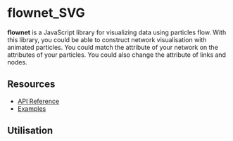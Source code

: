 # flownet_SVG


**flownet**  is a JavaScript library for visualizing data using particles flow.
With this library, you could be able to construct network visualisation with animated particles. You could match the attribute of your network on the attributes of your particles. You could also change the attribute of links and nodes.

## Resources

* [API Reference](https://github.com/HugoRomat/flownet_SVG/blob/master/API.md)
* [Examples]()

## Utilisation
